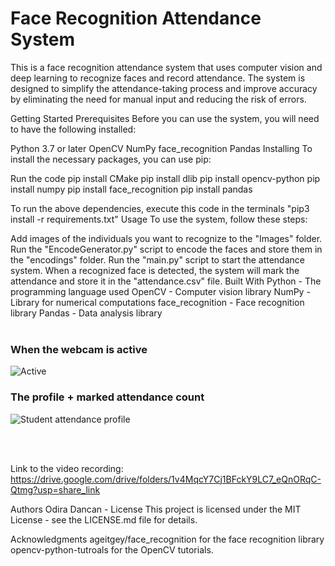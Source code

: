 # Face Recognition Attendance System
This is a face recognition attendance system that uses computer vision and deep learning to recognize faces and record attendance. The system is designed to simplify the attendance-taking process and improve accuracy by eliminating the need for manual input and reducing the risk of errors.


Getting Started
Prerequisites
Before you can use the system, you will need to have the following installed:

Python 3.7 or later
OpenCV
NumPy
face_recognition
Pandas
Installing
To install the necessary packages, you can use pip:

Run the code
pip install CMake
pip install dlib
pip install opencv-python
pip install numpy
pip install face_recognition
pip install pandas

To run the above dependencies, execute this code in the terminals "pip3 install -r requirements.txt"
Usage
To use the system, follow these steps:

Add images of the individuals you want to recognize to the "Images" folder.
Run the "EncodeGenerator.py" script to encode the faces and store them in the "encodings" folder.
Run the "main.py" script to start the attendance system.
When a recognized face is detected, the system will mark the attendance and store it in the "attendance.csv" file.
Built With
Python - The programming language used
OpenCV - Computer vision library
NumPy - Library for numerical computations
face_recognition - Face recognition library
Pandas - Data analysis library </br></br>

### When the webcam is active


![Active](https://user-images.githubusercontent.com/84917593/235348921-62e746db-5f42-40f7-9edf-de554fe33750.png)

### The profile + marked attendance count
![Student attendance profile](https://user-images.githubusercontent.com/84917593/235348944-85a14b07-a68f-4822-83b0-936306ba7b9e.png)

</br></br>

Link to the video recording: https://drive.google.com/drive/folders/1v4MqcY7Cj1BFckY9LC7_eQnORqC-Qtmg?usp=share_link

Authors
Odira Dancan -
License
This project is licensed under the MIT License - see the LICENSE.md file for details.

Acknowledgments
ageitgey/face_recognition for the face recognition library
opencv-python-tutroals for the OpenCV tutorials.
